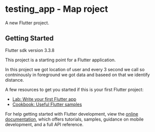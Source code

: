 # testing_app - Map roject

A new Flutter project.

## Getting Started
Flutter sdk version 3.3.8

This project is a starting point for a Flutter application.

In this project we got location of user and every 3 second we call so
contninously in foreground we got data and baseed on that we identify distance.

A few resources to get you started if this is your first Flutter project:

- [Lab: Write your first Flutter app](https://docs.flutter.dev/get-started/codelab)
- [Cookbook: Useful Flutter samples](https://docs.flutter.dev/cookbook)

For help getting started with Flutter development, view the
[online documentation](https://docs.flutter.dev/), which offers tutorials, samples, guidance on
mobile development, and a full API reference.


